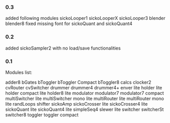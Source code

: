 ### 0.3
added following modules
sickoLooper1
sickoLooperX
sickoLooper3
blender
blender8
fixed missing font for sickoQuant and sickoQuant4

### 0.2
added sickoSampler2 with no load/save functionalities

### 0.1

Modules list:

adder8
bGates
bToggler
bToggler Compact
bToggler8
calcs
clocker2
cvRouter
cvSwitcher
drummer
drummer4
drummer4+
enver lite
holder lite
holder compact lite
holder8 lite
modulator
modulator7
modulator7 compact
multiSwitcher lite
multiSwitcher mono lite
multiRouter lite
multiRouter mono lite
randLoops
shifter
sickoAmp
sickoCrosser lite
sickoCrosser4 lite
sickoQuant lite
sickoQuant4 lite
simpleSeq4
slewer lite
switcher
switcherSt
switcher8
toggler
toggler compact